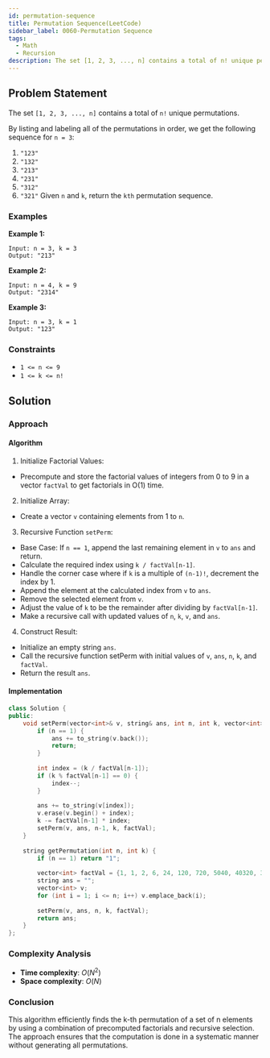```yaml
---
id: permutation-sequence
title: Permutation Sequence(LeetCode)
sidebar_label: 0060-Permutation Sequence
tags:
  - Math
  - Recursion
description: The set [1, 2, 3, ..., n] contains a total of n! unique permutations. Given n and k, return the kth permutation sequence.
---
```


## Problem Statement

The set `[1, 2, 3, ..., n]` contains a total of `n!` unique permutations.

By listing and labeling all of the permutations in order, we get the following sequence for `n = 3`:

1. `"123"`
2. `"132"`
3. `"213"`
4. `"231"`
5. `"312"`
6. `"321"`
Given `n` and `k`, return the `kth` permutation sequence.

### Examples

**Example 1:**

```plaintext
Input: n = 3, k = 3
Output: "213"
```

**Example 2:**

```plaintext
Input: n = 4, k = 9
Output: "2314"
```

**Example 3:**

```plaintext
Input: n = 3, k = 1
Output: "123"
```

### Constraints

- `1 <= n <= 9`
- `1 <= k <= n!`

## Solution

### Approach

#### Algorithm

1. Initialize Factorial Values:
* Precompute and store the factorial values of integers from 0 to 9 in a vector `factVal` to get factorials in O(1) time.
2. Initialize Array:
* Create a vector `v` containing elements from 1 to `n`.
3. Recursive Function `setPerm`:
* Base Case: If `n == 1`, append the last remaining element in `v` to `ans` and return.
* Calculate the required index using `k / factVal[n-1]`.
* Handle the corner case where if `k` is a multiple of `(n-1)!`, decrement the index by 1.
* Append the element at the calculated index from `v` to `ans`.
* Remove the selected element from `v`.
* Adjust the value of `k` to be the remainder after dividing by `factVal[n-1]`.
* Make a recursive call with updated values of `n`, `k`, `v`, and `ans`.
4. Construct Result:
* Initialize an empty string `ans`.
* Call the recursive function setPerm with initial values of `v`, `ans`, `n`, `k`, and `factVal`.
* Return the result `ans`.

#### Implementation

```C++
class Solution {
public:
    void setPerm(vector<int>& v, string& ans, int n, int k, vector<int>& factVal) {
        if (n == 1) {
            ans += to_string(v.back());
            return;
        }
        
        int index = (k / factVal[n-1]);
        if (k % factVal[n-1] == 0) {
            index--;
        }
        
        ans += to_string(v[index]);
        v.erase(v.begin() + index);
        k -= factVal[n-1] * index;
        setPerm(v, ans, n-1, k, factVal);
    }
    
    string getPermutation(int n, int k) {
        if (n == 1) return "1";
        
        vector<int> factVal = {1, 1, 2, 6, 24, 120, 720, 5040, 40320, 362880};
        string ans = "";
        vector<int> v;
        for (int i = 1; i <= n; i++) v.emplace_back(i);
        
        setPerm(v, ans, n, k, factVal);
        return ans;
    }
};
```

### Complexity Analysis

- **Time complexity**: $O(N^2)$
- **Space complexity**: $O(N)$

### Conclusion

This algorithm efficiently finds the k-th permutation of a set of n elements by using a combination of precomputed factorials and recursive selection. The approach ensures that the computation is done in a systematic manner without generating all permutations.
